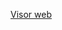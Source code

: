 
[Visor web](https://rawcdn.githack.com/noelibaeza/entreriosCorrientes/b50d71f0221ccf8e5c5ab89676512ea001ca7e97/index.html)
